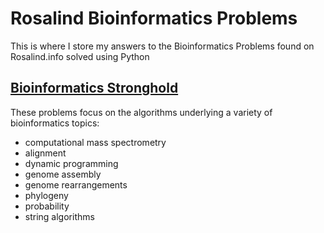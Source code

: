 # Rosalind Bioinformatics Problems

This is where I store my answers to the Bioinformatics Problems found on Rosalind.info solved using Python

## [Bioinformatics Stronghold](ODickson/Rosalind_Bioinformatics_Problems/Bioinformatics_Stronghold/)
These problems focus on the algorithms underlying a variety of bioinformatics topics:
- computational mass spectrometry
- alignment 
- dynamic programming
- genome assembly
- genome rearrangements
- phylogeny
- probability
- string algorithms
